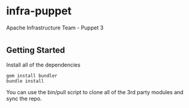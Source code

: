 infra-puppet
============

Apache Infrastructure Team - Puppet
3

#
## Getting Started
Install all of the dependencies

    gem install bundler
    bundle install

You can use the bin/pull script to clone all of the 3rd party modules and sync the repo.

